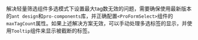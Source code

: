 解决轻量筛选组件多选模式下设置最大tag数无效的问题，需要确保使用最新版本的`ant design`和`pro-components`库，并正确配置`<ProFormSelect>`组件的`maxTagCount`属性。如果上述解决方案无效，可以手动处理多选标签的显示，并使用`Tooltip`组件来显示被截断的标签。
